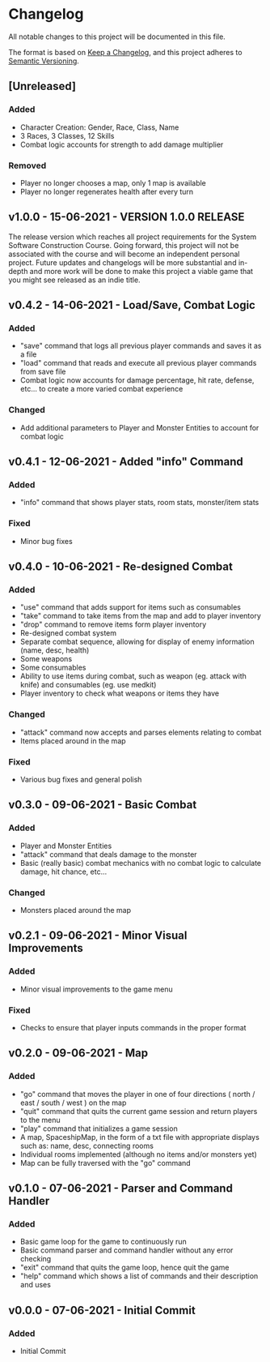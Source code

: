 # Changelog
All notable changes to this project will be documented in this file.

The format is based on [Keep a Changelog](https://keepachangelog.com/en/1.0.0/),
and this project adheres to [Semantic Versioning](https://semver.org/spec/v2.0.0.html).

## [Unreleased]

### Added
- Character Creation: Gender, Race, Class, Name
- 3 Races, 3 Classes, 12 Skills
- Combat logic accounts for strength to add damage multiplier

### Removed
- Player no longer chooses a map, only 1 map is available
- Player no longer regenerates health after every turn

##  v1.0.0 - 15-06-2021 - VERSION 1.0.0 RELEASE
The release version which reaches all project requirements for the System Software Construction Course.
Going forward, this project will not be associated with the course and will become an independent personal project.
Future updates and changelogs will be more substantial and in-depth and more work will be done to make this project
a viable game that you might see released as an indie title.

## v0.4.2 - 14-06-2021 - Load/Save, Combat Logic

### Added
- "save" command that logs all previous player commands and saves it as a file
- "load" command that reads and execute all previous player commands from save file
- Combat logic now accounts for damage percentage, hit rate, defense, etc... to create a more varied combat experience

### Changed
- Add additional parameters to Player and Monster Entities to account for combat logic

## v0.4.1 - 12-06-2021 - Added "info" Command

### Added
- "info" command that shows player stats, room stats, monster/item stats

### Fixed
- Minor bug fixes

## v0.4.0 - 10-06-2021 - Re-designed Combat

### Added
- "use" command that adds support for items such as consumables
- "take" command to take items from the map and add to player inventory
- "drop" command to remove items form player inventory
- Re-designed combat system
- Separate combat sequence, allowing for display of enemy information (name, desc, health)
- Some weapons
- Some consumables
- Ability to use items during combat, such as weapon (eg. attack with knife) and consumables (eg. use medkit)
- Player inventory to check what weapons or items they have

### Changed
- "attack" command now accepts and parses elements relating to combat
- Items placed around in the map

### Fixed
- Various bug fixes and general polish

## v0.3.0 - 09-06-2021 - Basic Combat

### Added
- Player and Monster Entities
- "attack" command that deals damage to the monster
- Basic (really basic) combat mechanics with no combat logic to calculate damage, hit chance, etc...

### Changed
- Monsters placed around the map

## v0.2.1 - 09-06-2021 - Minor Visual Improvements

### Added
- Minor visual improvements to the game menu

### Fixed
- Checks to ensure that player inputs commands in the proper format

## v0.2.0 - 09-06-2021 - Map

### Added
- "go" command that moves the player in one of four directions ( north / east / south / west ) on the map
- "quit" command that quits the current game session and return players to the menu
- "play" command that initializes a game session
- A map, SpaceshipMap, in the form of a txt file with appropriate displays such as: name, desc, connecting rooms
- Individual rooms implemented (although no items and/or monsters yet)
- Map can be fully traversed with the "go" command

## v0.1.0 - 07-06-2021 - Parser and Command Handler

### Added
- Basic game loop for the game to continuously run
- Basic command parser and command handler without any error checking
- "exit" command that quits the game loop, hence quit the game
- "help" command which shows a list of commands and their description and uses

##  v0.0.0 - 07-06-2021 - Initial Commit

### Added
- Initial Commit
    

    





    

    

    

        
